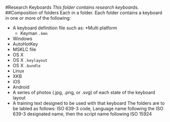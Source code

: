 #Research Keyboards
_This folder contains research keyboards._
##Composition of folders
Each in a folder. Each folder contains a keyboard in one or more of the following:
* A keyboard definition file such as:
 *Multi platform
   * Keyman ```.kmn```
 * Windows
  * AutoHotKey
  * MSKLC file
 * OS X
  * OS X ```.keylayout```
  * OS X ```.bundle```
 * Linux
  * XKB
 * iOS
 * Android
* A series of photos (.jpg, .png, or .svg) of each state of the keyboard layout
* A training text designed to be used with that keyboard
The folders are to be labled as follows: ISO 639-3 code, Language name following the ISO 639-3 designated name, then the script name following ISO 15924
